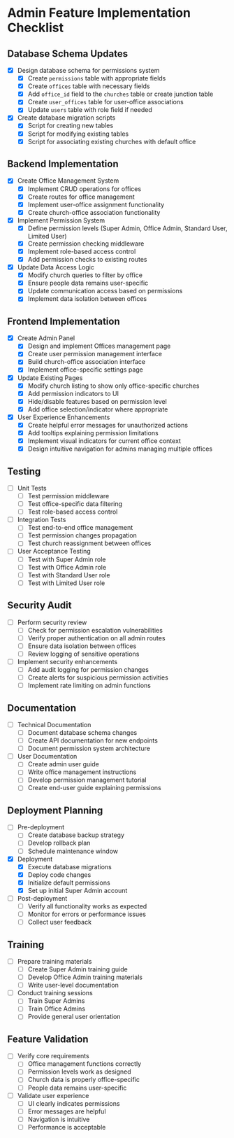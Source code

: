 # Admin Feature Implementation Checklist

## Database Schema Updates

- [x] Design database schema for permissions system
  - [x] Create `permissions` table with appropriate fields
  - [x] Create `offices` table with necessary fields
  - [x] Add `office_id` field to the `churches` table or create junction table
  - [x] Create `user_offices` table for user-office associations
  - [x] Update `users` table with role field if needed

- [x] Create database migration scripts
  - [x] Script for creating new tables
  - [x] Script for modifying existing tables
  - [x] Script for associating existing churches with default office

## Backend Implementation

- [x] Create Office Management System
  - [x] Implement CRUD operations for offices
  - [x] Create routes for office management
  - [x] Implement user-office assignment functionality
  - [x] Create church-office association functionality

- [x] Implement Permission System
  - [x] Define permission levels (Super Admin, Office Admin, Standard User, Limited User)
  - [x] Create permission checking middleware
  - [x] Implement role-based access control
  - [x] Add permission checks to existing routes

- [x] Update Data Access Logic
  - [x] Modify church queries to filter by office
  - [x] Ensure people data remains user-specific
  - [x] Update communication access based on permissions
  - [x] Implement data isolation between offices

## Frontend Implementation

- [x] Create Admin Panel
  - [x] Design and implement Offices management page
  - [x] Create user permission management interface
  - [x] Build church-office association interface
  - [x] Implement office-specific settings page

- [x] Update Existing Pages
  - [x] Modify church listing to show only office-specific churches
  - [x] Add permission indicators to UI
  - [x] Hide/disable features based on permission level
  - [x] Add office selection/indicator where appropriate

- [x] User Experience Enhancements
  - [x] Create helpful error messages for unauthorized actions
  - [x] Add tooltips explaining permission limitations
  - [x] Implement visual indicators for current office context
  - [x] Design intuitive navigation for admins managing multiple offices

## Testing

- [ ] Unit Tests
  - [ ] Test permission middleware
  - [ ] Test office-specific data filtering
  - [ ] Test role-based access control

- [ ] Integration Tests
  - [ ] Test end-to-end office management
  - [ ] Test permission changes propagation
  - [ ] Test church reassignment between offices

- [ ] User Acceptance Testing
  - [ ] Test with Super Admin role
  - [ ] Test with Office Admin role
  - [ ] Test with Standard User role
  - [ ] Test with Limited User role

## Security Audit

- [ ] Perform security review
  - [ ] Check for permission escalation vulnerabilities
  - [ ] Verify proper authentication on all admin routes
  - [ ] Ensure data isolation between offices
  - [ ] Review logging of sensitive operations

- [ ] Implement security enhancements
  - [ ] Add audit logging for permission changes
  - [ ] Create alerts for suspicious permission activities
  - [ ] Implement rate limiting on admin functions

## Documentation

- [ ] Technical Documentation
  - [ ] Document database schema changes
  - [ ] Create API documentation for new endpoints
  - [ ] Document permission system architecture

- [ ] User Documentation
  - [ ] Create admin user guide
  - [ ] Write office management instructions
  - [ ] Develop permission management tutorial
  - [ ] Create end-user guide explaining permissions

## Deployment Planning

- [ ] Pre-deployment
  - [ ] Create database backup strategy
  - [ ] Develop rollback plan
  - [ ] Schedule maintenance window

- [x] Deployment
  - [x] Execute database migrations
  - [x] Deploy code changes
  - [x] Initialize default permissions
  - [x] Set up initial Super Admin account

- [ ] Post-deployment
  - [ ] Verify all functionality works as expected
  - [ ] Monitor for errors or performance issues
  - [ ] Collect user feedback

## Training

- [ ] Prepare training materials
  - [ ] Create Super Admin training guide
  - [ ] Develop Office Admin training materials
  - [ ] Write user-level documentation

- [ ] Conduct training sessions
  - [ ] Train Super Admins
  - [ ] Train Office Admins
  - [ ] Provide general user orientation

## Feature Validation

- [ ] Verify core requirements
  - [ ] Office management functions correctly
  - [ ] Permission levels work as designed
  - [ ] Church data is properly office-specific
  - [ ] People data remains user-specific

- [ ] Validate user experience
  - [ ] UI clearly indicates permissions
  - [ ] Error messages are helpful
  - [ ] Navigation is intuitive
  - [ ] Performance is acceptable